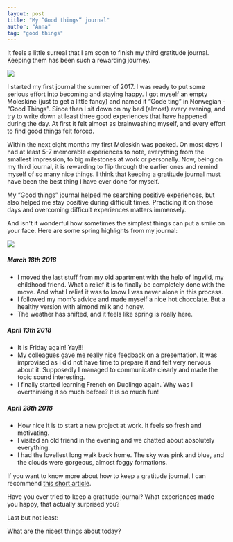 ```yaml
---
layout: post
title: "My “Good things” journal"
author: "Anna"
tag: "good things"
---
```


It feels a little surreal that I am soon to finish my third gratitude journal. Keeping them has been such a rewarding journey.

<img border="0" src="https://live.staticflickr.com/7872/46657260875_fb73e5989b_c.jpg">

I started my first journal the summer of 2017. I was ready to put some serious effort into becoming and staying happy. I got myself an empty Moleskine (just to get a little fancy) and  named it “Gode ting” in Norwegian - “Good Things”. Since then I  sit down on my bed (almost) every evening, and try to write down at least three good experiences that have happened during the day. At first it felt almost as brainwashing myself, and every effort to find good things felt forced.  

Within the next eight months my first Moleskin was packed. On most days I had at least 5-7 memorable experiences to note, everything from the smallest impression, to big milestones at work or personally. Now, being on my third journal, it is rewarding to flip through the earlier ones and remind myself of so many nice things. I think that keeping a gratitude journal  must have been the best thing I have ever done for myself. 

My “Good things” journal helped me searching positive experiences, but also helped me stay positive during difficult times. Practicing it on those days and overcoming difficult experiences matters immensely. 

And isn't it wonderful how sometimes the simplest things can put a smile on your face. Here are some spring highlights from my journal:

<img border="0" src="https://live.staticflickr.com/7842/46642847765_822a42e647_c.jpg">

##### March 18th 2018

* I moved the last stuff from my old apartment with the help of Ingvild, my childhood friend. What a relief it is to finally be completely done with the move. And what I relief it was to know I was never alone in this process.
* I followed my mom’s advice and made myself a nice hot chocolate. But a healthy version with almond milk and honey. 
* The weather has shifted, and it feels like spring is really here.

##### April 13th 2018
* It is Friday again! Yay!!!
* My colleagues gave me really nice feedback on a presentation. It was improvised as I did not have time to prepare it and felt very nervous about it. Supposedly I managed to communicate clearly and made the topic sound interesting. 
* I finally started learning French on Duolingo again. Why was I overthinking it so much before? It is so much fun!

##### April 28th 2018

* How nice it is to start a new project at work. It feels so fresh and motivating.
* I visited an old friend in the evening and we chatted about absolutely everything.  
* I had the loveliest long walk back home. The sky was pink and blue, and the clouds were gorgeous, almost foggy formations. 

If you want to know more about how to keep a gratitude journal, I can recommend [this short article](https://ggia.berkeley.edu/practice/three-good-things). 

Have you ever tried to keep a gratitude journal? What experiences made you happy, that actually surprised you?

Last but not least:

What are the nicest things about today?

